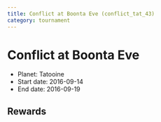 ```yaml
---
title: Conflict at Boonta Eve (conflict_tat_43)
category: tournament
---
```

# Conflict at Boonta Eve

  * Planet: Tatooine
  * Start date: 2016-09-14
  * End date: 2016-09-19

## Rewards

